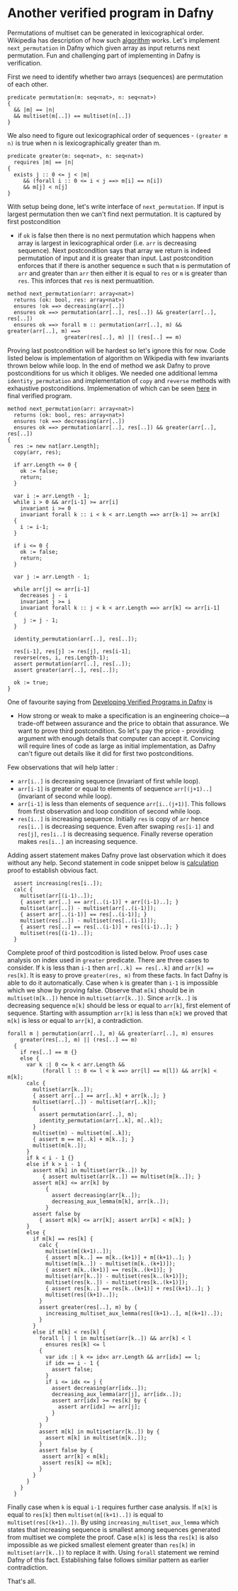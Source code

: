 # Another verified program in Dafny

Permutations of multiset can be generated in lexicographical order. Wikipedia has description
of how such [algorithm](https://en.wikipedia.org/wiki/Permutation#Generation_in_lexicographic_order) works. 
Let's implement `next_permutation` in Dafny which given array  as input returns next permutation. 
Fun and challenging part of implementing in Dafny is verification.

First we need to identify whether two arrays (sequences) are permutation of each other.

```
predicate permutation(m: seq<nat>, n: seq<nat>)
{
  && |m| == |n| 
  && multiset(m[..]) == multiset(n[..])
}
```

We also need to figure out lexicographical order of sequences - `(greater m n)` is 
true when n is lexicographically greater than m.

```
predicate greater(m: seq<nat>, n: seq<nat>)
  requires |m| == |n|
{
  exists j :: 0 <= j < |m| 
     && (forall i :: 0 <= i < j ==> m[i] == n[i]) 
     && m[j] < n[j]
}
```

With setup being done, let's write interface of `next_permutation`. If input is largest
permutation then we can't find next permutation. It is captured by first postcondition
- if `ok` is false then there is no next permutation which happens when array is largest in
lexicographical order (i.e. `arr` is decreasing sequence). Next postcondition says that array 
we return is indeed permutation of input and it is greater than input. Last postcondition 
enforces that if there is another sequence `m` such that `m` is permutation of `arr` and greater 
than `arr` then either it is equal to `res` or `m` is greater than `res`. This inforces that `res` 
is next permuatition.

```
method next_permutation(arr: array<nat>)
  returns (ok: bool, res: array<nat>)
  ensures !ok ==> decreasing(arr[..])
  ensures ok ==> permutation(arr[..], res[..]) && greater(arr[..], res[..])
  ensures ok ==> forall m :: permutation(arr[..], m) && greater(arr[..], m) ==>
                  greater(res[..], m) || (res[..] == m)
```

Proving last postcondition will be hardest so let's ignore this for now. Code listed
below is implementation of algorithm on Wikipedia with few invariants thrown below
while loop. In the end of method we ask Dafny to prove postconditions for us
which it obliges. We needed one additional lemma `identity_permutation` and implementation
of `copy` and `reverse` methods with exhaustive postconditions. Implemenation of which can be
seen [here](https://gist.github.com/rdivyanshu/c7ced3c3ff2bfc9c3cc38b2cae6609f0) in final verified program.

```
method next_permutation(arr: array<nat>)
  returns (ok: bool, res: array<nat>)
  ensures !ok ==> decreasing(arr[..])
  ensures ok ==> permutation(arr[..], res[..]) && greater(arr[..], res[..])
{
  res := new nat[arr.Length];
  copy(arr, res);
  
  if arr.Length <= 0 {
    ok := false;
    return;
  }
  
  var i := arr.Length - 1;
  while i > 0 && arr[i-1] >= arr[i]
    invariant i >= 0
    invariant forall k :: i < k < arr.Length ==> arr[k-1] >= arr[k]
  {
    i := i-1;
  }

  if i <= 0 {
    ok := false;
    return;
  }

  var j := arr.Length - 1;

  while arr[j] <= arr[i-1]
    decreases j - i
    invariant j >= i
    invariant forall k :: j < k < arr.Length ==> arr[k] <= arr[i-1]
  {
     j := j - 1;
  }

  identity_permutation(arr[..], res[..]);

  res[i-1], res[j] := res[j], res[i-1];
  reverse(res, i, res.Length-1);
  assert permutation(arr[..], res[..]);
  assert greater(arr[..], res[..]);

  ok := true;
}
```

One of favourite saying from [Developing Verified Programs in Dafny](https://leino.science/papers/krml233.pdf) is 
- How strong or weak to make a specification is an engineering choice—a trade-off between assurance and the price to obtain 
that assurance. We want to prove third postcondition. So let's pay the price - providing argument with enough details 
that computer can accept it. Convicing will require lines of code as large as initial implementation, as Dafny can't figure 
out details like it did for first two postconditions.

Few observations that will help latter : 

- `arr[i..]` is decreasing sequence (invariant of first while loop).
- `arr[i-1]` is greater or equal to elements of sequence `arr[(j+1)..]` (invariant of second while loop).  
- `arr[i-1]` is less than elements of sequence `arr[i..(j+1)]`. This follows from first observation and loop condition of second while loop.
- `res[i..]` is increasing sequence. Initially `res` is copy of `arr` hence `res[i..]` is decreasing sequence. Even after swaping `res[i-1]` and `res[j]`,
   `res[i..]` is decreasing sequence. Finally reverse operation makes `res[i..]` an increasing sequence.

Adding assert statement makes Dafny prove last observation which it does without any help. Second statement in code snippet below
is [calculation](https://cseweb.ucsd.edu/~npolikarpova/publications/vstte13.pdf) proof to establish obvious fact.

```
  assert increasing(res[i..]);
  calc {
    multiset(arr[(i-1)..]);
    { assert arr[..] == arr[..(i-1)] + arr[(i-1)..]; }
    multiset(arr[..]) - multiset(arr[..(i-1)]);
    { assert arr[..(i-1)] == res[..(i-1)]; }
    multiset(res[..]) - multiset(res[..(i-1)]);
    { assert res[..] == res[..(i-1)] + res[(i-1)..]; }
    multiset(res[(i-1)..]);
  }
```

Complete proof of third postcodition is listed below. Proof uses case analysis on index used in `greater` predicate.
There are three cases to consider. If `k` is less than `i-1` then `arr[..k] == res[..k]` and `arr[k] == res[k]`.
It is easy to prove `greater(res, m)` from these facts. In fact Dafny is able to do it automatically. Case when `k` is greater than
`i-1` is impossible which we show by proving false. Observe that `m[k]` should be in `multiset(m[k..])` hence in `multiset(arr[k..])`.
Since `arr[k..]` is decreasing sequence `m[k]` should be less or equal to `arr[k]`, first element of sequence. Starting 
with assumption `arr[k]` is less than `m[k]` we proved that `m[k]` is less or equal to `arr[k]`, a contradiction.

```
forall m | permutation(arr[..], m) && greater(arr[..], m) ensures
    greater(res[..], m) || (res[..] == m)
  {
    if res[..] == m {}
    else {
      var k :| 0 <= k < arr.Length && 
           (forall l :: 0 <= l < k ==> arr[l] == m[l]) && arr[k] < m[k];
      calc {
        multiset(arr[k..]);
        { assert arr[..] == arr[..k] + arr[k..]; }
        multiset(arr[..]) - multiset(arr[..k]);
        { 
          assert permutation(arr[..], m); 
          identity_permutation(arr[..k], m[..k]); 
        }
        multiset(m) - multiset(m[..k]);
        { assert m == m[..k] + m[k..]; }
        multiset(m[k..]);
      }
      if k < i - 1 {}
      else if k > i - 1 {
        assert m[k] in multiset(arr[k..]) by
           { assert multiset(arr[k..]) == multiset(m[k..]); }
        assert m[k] <= arr[k] by
            { 
              assert decreasing(arr[k..]); 
              decreasing_aux_lemma(m[k], arr[k..]); 
            }
        assert false by
          { assert m[k] <= arr[k]; assert arr[k] < m[k]; }
      }
      else {
        if m[k] == res[k] {
          calc {
            multiset(m[(k+1)..]);
            { assert m[k..] == m[k..(k+1)] + m[(k+1)..]; }
            multiset(m[k..]) - multiset(m[k..(k+1)]);
            { assert m[k..(k+1)] == res[k..(k+1)]; }
            multiset(arr[k..]) - multiset(res[k..(k+1)]);
            multiset(res[k..]) - multiset(res[k..(k+1)]);
            { assert res[k..] == res[k..(k+1)] + res[(k+1)..]; }
            multiset(res[(k+1)..]);
          }
          assert greater(res[..], m) by {
            increasing_multiset_aux_lemma(res[(k+1)..], m[(k+1)..]);
          }
        }
        else if m[k] < res[k] {
          forall l | l in multiset(arr[k..]) && arr[k] < l 
            ensures res[k] <= l 
          {
            var idx :| k <= idx< arr.Length && arr[idx] == l;
            if idx == i - 1 {
              assert false;
            }
            if i <= idx <= j {
              assert decreasing(arr[idx..]);
              decreasing_aux_lemma(arr[j], arr[idx..]);
              assert arr[idx] >= res[k] by {
                assert arr[idx] >= arr[j];
              }
            }
          }
          assert m[k] in multiset(arr[k..]) by {
            assert m[k] in multiset(m[k..]);
          }
          assert false by {
           assert arr[k] < m[k];
           assert res[k] <= m[k];
          }
        }
      }
    }
  }
```

Finally case when `k` is equal `i-1` requires further case analysis. If `m[k]` is equal to 
`res[k]` then `multiset(m[(k+1)..])` is equal to `multiset(res[(k+1)..])`. By using 
`increasing_multiset_aux_lemma` which states that increasing sequence is smallest among sequences 
generated from multiset we complete the proof. Case `m[k]` is less tha `res[k]` is also impossible 
as we picked smallest element greater than `res[k]` in `multiset(arr[k..])` to replace it with. 
Using `forall` statement we remind Dafny of this fact. Establishing false follows similiar pattern 
as earlier contradiction.

That's all.
